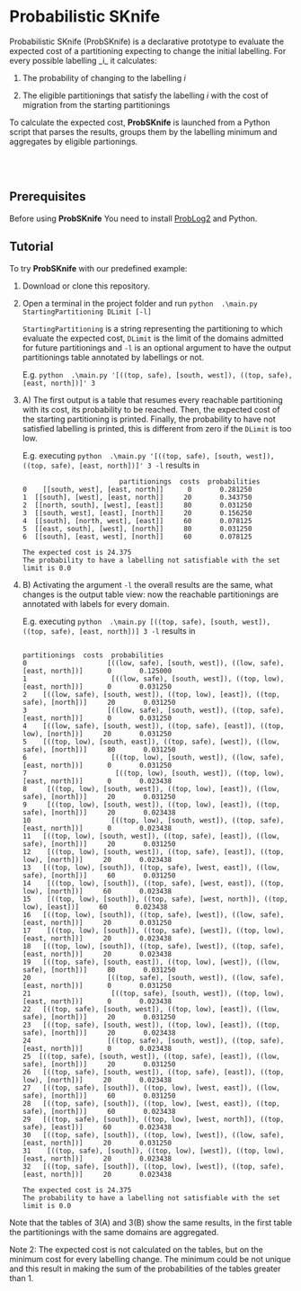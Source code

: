 

<p><img align="left" width="100"> <h1>Probabilistic SKnife</h1></p>
Probabilistic SKnife (ProbSKnife) is a declarative prototype to evaluate the expected cost of a partitioning expecting to change the initial labelling. For every possible labelling _i_ it calculates:

1. The probability of changing to the labelling _i_

2. The eligible partitionings that satisfy the labelling _i_ with the cost of migration from the starting partitionings

To calculate the expected cost, **ProbSKnife** is launched from a Python script that parses the results, groups them by the labelling minimum and aggregates by eligible partionings.

<br></br>
## Prerequisites

Before using **ProbSKnife** You need to install [ProbLog2](https://dtai.cs.kuleuven.be/problog/index.html) and Python.
## Tutorial

To try **ProbSKnife** with our predefined example:

1. Download or clone this repository.

2. Open a terminal in the project folder and run `python  .\main.py StartingPartitioning DLimit [-l]`

   `StartingPartitioning` is a string representing the partitioning to which evaluate the expected cost, `DLimit` is the limit of the domains admitted for future partitionings and `-l` is an optional argument to have the output partitionings table annotated by labellings or not.

   E.g. ```python  .\main.py '[((top, safe), [south, west]), ((top, safe), [east, north])]' 3```

3. A) The first output is a table that resumes every reachable partitioning with its cost, its probability to be reached. Then, the expected cost of the starting partitioning is printed. Finally, the probability to have not satisfied labelling is printed, this is different from zero if the `DLimit` is too low.

   E.g. executing ```python  .\main.py '[((top, safe), [south, west]), ((top, safe), [east, north])]' 3 -l``` results in
   ```
                           partitionings  costs  probabilities 
   0    [[south, west], [east, north]]      0       0.281250
   1  [[south], [west], [east, north]]     20       0.343750
   2  [[north, south], [west], [east]]     80       0.031250
   3  [[south, west], [east], [north]]     20       0.156250
   4  [[south], [north, west], [east]]     60       0.078125
   5  [[east, south], [west], [north]]     80       0.031250
   6  [[south], [east, west], [north]]     60       0.078125
   
   The expected cost is 24.375
   The probability to have a labelling not satisfiable with the set limit is 0.0
   ```

3. B) Activating the argument `-l` the overall results are the same, what changes is the output table view: now the reachable partitionings are annotated with labels for every domain.
 
   E.g. executing ```python  .\main.py [((top, safe), [south, west]), ((top, safe), [east, north])] 3 -l``` results in
   ```
                                                                         partitionings  costs  probabilities 
   0                    [((low, safe), [south, west]), ((low, safe), [east, north])]      0       0.125000
   1                     [((low, safe), [south, west]), ((top, low), [east, north])]      0       0.031250
   2    [((low, safe), [south, west]), ((top, low), [east]), ((top, safe), [north])]     20       0.031250
   3                    [((low, safe), [south, west]), ((top, safe), [east, north])]      0       0.031250
   4    [((low, safe), [south, west]), ((top, safe), [east]), ((top, low), [north])]     20       0.031250
   5    [((top, low), [south, east]), ((top, safe), [west]), ((low, safe), [north])]     80       0.031250
   6                     [((top, low), [south, west]), ((low, safe), [east, north])]      0       0.031250
   7                      [((top, low), [south, west]), ((top, low), [east, north])]      0       0.023438
   8     [((top, low), [south, west]), ((top, low), [east]), ((low, safe), [north])]     20       0.031250
   9     [((top, low), [south, west]), ((top, low), [east]), ((top, safe), [north])]     20       0.023438
   10                    [((top, low), [south, west]), ((top, safe), [east, north])]      0       0.023438
   11   [((top, low), [south, west]), ((top, safe), [east]), ((low, safe), [north])]     20       0.031250
   12    [((top, low), [south, west]), ((top, safe), [east]), ((top, low), [north])]     20       0.023438
   13   [((top, low), [south]), ((top, safe), [west, east]), ((low, safe), [north])]     60       0.031250
   14    [((top, low), [south]), ((top, safe), [west, east]), ((top, low), [north])]     60       0.023438
   15    [((top, low), [south]), ((top, safe), [west, north]), ((top, low), [east])]     60       0.023438
   16   [((top, low), [south]), ((top, safe), [west]), ((low, safe), [east, north])]     20       0.031250
   17    [((top, low), [south]), ((top, safe), [west]), ((top, low), [east, north])]     20       0.023438
   18   [((top, low), [south]), ((top, safe), [west]), ((top, safe), [east, north])]     20       0.023438
   19   [((top, safe), [south, east]), ((top, low), [west]), ((low, safe), [north])]     80       0.031250
   20                   [((top, safe), [south, west]), ((low, safe), [east, north])]      0       0.031250
   21                    [((top, safe), [south, west]), ((top, low), [east, north])]      0       0.023438
   22   [((top, safe), [south, west]), ((top, low), [east]), ((low, safe), [north])]     20       0.031250
   23   [((top, safe), [south, west]), ((top, low), [east]), ((top, safe), [north])]     20       0.023438
   24                   [((top, safe), [south, west]), ((top, safe), [east, north])]      0       0.023438
   25  [((top, safe), [south, west]), ((top, safe), [east]), ((low, safe), [north])]     20       0.031250
   26   [((top, safe), [south, west]), ((top, safe), [east]), ((top, low), [north])]     20       0.023438
   27   [((top, safe), [south]), ((top, low), [west, east]), ((low, safe), [north])]     60       0.031250
   28   [((top, safe), [south]), ((top, low), [west, east]), ((top, safe), [north])]     60       0.023438
   29   [((top, safe), [south]), ((top, low), [west, north]), ((top, safe), [east])]     60       0.023438
   30   [((top, safe), [south]), ((top, low), [west]), ((low, safe), [east, north])]     20       0.031250
   31    [((top, safe), [south]), ((top, low), [west]), ((top, low), [east, north])]     20       0.023438
   32   [((top, safe), [south]), ((top, low), [west]), ((top, safe), [east, north])]     20       0.023438
   
   The expected cost is 24.375
   The probability to have a labelling not satisfiable with the set limit is 0.0
   ```
Note that the tables of 3(A) and 3(B) show the same results, in the first table the partitionings with the same domains are aggregated.

Note 2: The expected cost is not calculated on the tables, but on the minimum cost for every labelling change. The minimum could be not unique and this result in making the sum of the probabilities of the tables greater than 1.